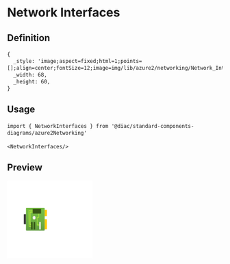 # Network Interfaces

## Definition

```
{
  _style: 'image;aspect=fixed;html=1;points=[];align=center;fontSize=12;image=img/lib/azure2/networking/Network_Interfaces.svg;strokeColor=none;',
  _width: 68,
  _height: 60,
}
```

## Usage

```
import { NetworkInterfaces } from '@diac/standard-components-diagrams/azure2Networking'

<NetworkInterfaces/>
```

## Preview

<img src="./network-interfaces.png" width="200"/>
